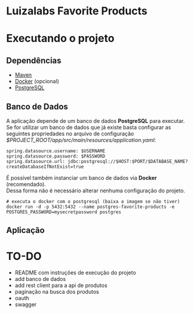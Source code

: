# Luizalabs Favorite Products

# Executando o projeto

## Dependências

- [Maven](https://maven.apache.org/)
- [Docker](https://www.docker.com/) (opcional)
- [PostgreSQL](https://www.postgresql.org/)

## Banco de Dados

A aplicação depende de um banco de dados **PostgreSQL** para executar.  
Se for utilizar um banco de dados que já existe basta configurar as seguintes propriedades no arquivo de configuração *$PROJECT_ROOT/app/src/main/resources/application.yaml*:

```
spring.datasource.username: $USERNAME
spring.datasource.password: $PASSWORD
spring.datasource.url: jdbc:postgresql://$HOST:$PORT/$DATABASE_NAME?createDatabaseIfNotExist=true
```

É possível também instanciar um banco de dados via **Docker** (recomendado).  
Dessa forma não é necessário alterar nenhuma configuração do projeto.  

```
# executa o docker com o postgresql (baixa a imagem se não tiver)
docker run -d -p 5432:5432 --name postgres-favorite-products -e POSTGRES_PASSWORD=mysecretpassword postgres
```

## Aplicação


# TO-DO

- README com instruções de execução do projeto
- add banco de dados
- add rest client para a api de produtos
- paginação na busca dos produtos
- oauth
- swagger

